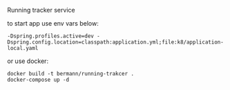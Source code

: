 Running tracker service 

to start app use env vars below:

``-Dspring.profiles.active=dev -Dspring.config.location=classpath:application.yml;file:k8/application-local.yaml``

or use docker:

```shell
docker build -t bermann/running-trakcer .
docker-compose up -d
```